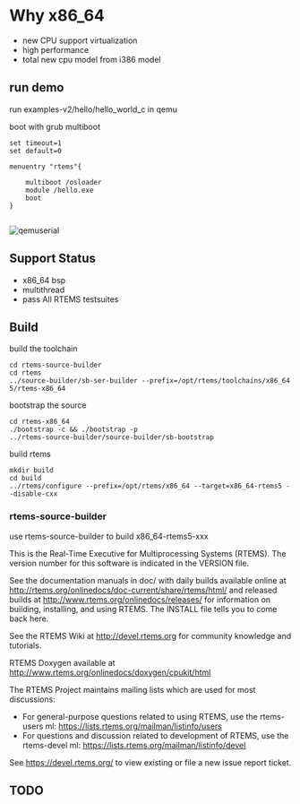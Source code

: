 # Why x86_64
* new CPU support virtualization
* high performance
* total new cpu model from i386 model
## run demo
run examples-v2/hello/hello_world_c in qemu

boot with grub multiboot

```
set timeout=1
set default=0

menuentry "rtems"{

	multiboot /osloader
	module /hello.exe
	boot
}


```

![qemuserial](https://github.com/mzeric/rtems-x86_64/raw/master/doc/qemu_serial.png)

## Support Status

* x86_64 bsp
* multithread
* pass All RTEMS testsuites


## Build

build the toolchain

```
cd rtems-source-builder
cd rtems
../source-builder/sb-ser-builder --prefix=/opt/rtems/toolchains/x86_64 5/rtems-x86_64

```

bootstrap the source

```
cd rtems-x86_64
./bootstrap -c && ./bootstrap -p
../rtems-source-builder/source-builder/sb-bootstrap
```

build rtems

```
mkdir build
cd build
../rtems/configure --prefix=/opt/rtems/x86_64 --target=x86_64-rtems5 --disable-cxx
```

### rtems-source-builder
use rtems-source-builder to build x86_64-rtems5-xxx


This is the Real-Time Executive for Multiprocessing Systems (RTEMS).
The version number for this software is indicated in the VERSION file.

See the documentation manuals in doc/ with daily builds available online at
http://rtems.org/onlinedocs/doc-current/share/rtems/html/ and released builds
at http://www.rtems.org/onlinedocs/releases/ for information on building,
installing, and using RTEMS. The INSTALL file tells you to come back here.

See the RTEMS Wiki at http://devel.rtems.org for community knowledge and
tutorials.

RTEMS Doxygen available at http://www.rtems.org/onlinedocs/doxygen/cpukit/html

The RTEMS Project maintains mailing lists which are used for most
discussions:

* For general-purpose questions related to using RTEMS, use the
  rtems-users ml: https://lists.rtems.org/mailman/listinfo/users
* For questions and discussion related to development of RTEMS, use the
  rtems-devel ml: https://lists.rtems.org/mailman/listinfo/devel

See https://devel.rtems.org/ to view existing or file a new issue
report ticket.

## TODO
